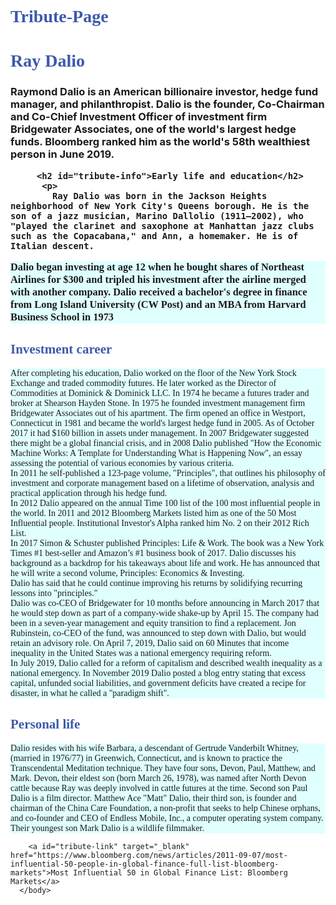 # Tribute-Page
<html>
  <head>
    <style>
      html {
font-family: Tahoma, Sans-Serif;
line-height: 1.5;
font-size: 20px;
font-weight: 500;
background: url(http://www.itl.cat/pics/b/7/71378_save-money-wallpaper.jpg);
background-repeat: no-repeat;
}

#img-div {

margin: 0 auto;
background-position: 50% 60%;
background-repeat: no-repeat;
height: 300px;
width: 500px;
}

#image {
  max-width: 100%;
  display: block;
  height: auto;
  width: 800px;
  border-color: #ccffff;
  border-width: 5px;
  border-style: ridge;
  border-radius: 15%;
  border-background-color: silver;
  box-shadow: 24px 40px 50px 0px;
  margin: 0 50 70 150;
  padding: 100px 100px 160px 100px;
}

.text {
  color: #194066
}

.big {
  font-size: 60px;
}
    </style>
  </head>
  <link rel="stylesheet" type="text/css" href="//fonts.googleapis.com/css?family=Lobster" />
  
  <link href="https://fonts.googleapis.com/css?family=Josefin+Sans&display=swap" rel="stylesheet">
      <style>
        p {
          background: #E0FFFF;
          font-family: Josefin Sans;
        }
        h1, h2 {
          font-family: lobster;
          color: #3D59AB;
        }
      </style>
 
  
  <h1 class="big">Ray Dalio</h1>
    <div id="img-div">
      <h3 class="text">
        Raymond Dalio is an American billionaire investor, hedge fund manager, and philanthropist. Dalio is the founder, Co-Chairman and Co-Chief Investment Officer of investment firm Bridgewater Associates, one of the world's largest hedge funds. Bloomberg ranked him as the world's 58th wealthiest person in June 2019.
      </3>
      <img id="image" id="img-caption" alt="" src="http://freakonomics.com/wp-content/uploads/2018/03/8413401045_488cbf1d7c_k.jpg">
      <body id="main">
   
         <h2 id="tribute-info">Early life and education</h2>
          <p>
            Ray Dalio was born in the Jackson Heights neighborhood of New York City's Queens borough. He is the son of a jazz musician, Marino Dallolio (1911–2002), who "played the clarinet and saxophone at Manhattan jazz clubs such as the Copacabana," and Ann, a homemaker. He is of Italian descent.

Dalio began investing at age 12 when he bought shares of Northeast Airlines for $300 and tripled his investment after the airline merged with another company. Dalio received a bachelor's degree in finance from Long Island University (CW Post) and an MBA from Harvard Business School in 1973
         </p>
        <h2>Investment career</h2>
         <p>After completing his education, Dalio worked on the floor of the New York Stock Exchange and traded commodity futures. He later worked as the Director of Commodities at Dominick & Dominick LLC. In 1974 he became a futures trader and broker at Shearson Hayden Stone. In 1975 he founded investment management firm Bridgewater Associates out of his apartment. The firm opened an office in Westport, Connecticut in 1981 and became the world's largest hedge fund in 2005. As of October 2017 it had $160 billion in assets under management. In 2007 Bridgewater suggested there might be a global financial crisis, and in 2008 Dalio published "How the Economic Machine Works: A Template for Understanding What is Happening Now", an essay assessing the potential of various economies by various criteria.
<br>
In 2011 he self-published a 123-page volume, "Principles", that outlines his philosophy of investment and corporate management based on a lifetime of observation, analysis and practical application through his hedge fund.
<br>
In 2012 Dalio appeared on the annual Time 100 list of the 100 most influential people in the world. In 2011 and 2012 Bloomberg Markets listed him as one of the 50 Most Influential people. Institutional Investor's Alpha ranked him No. 2 on their 2012 Rich List.
<br>
In 2017 Simon & Schuster published Principles: Life & Work. The book was a New York Times #1 best-seller and Amazon’s #1 business book of 2017. Dalio discusses his background as a backdrop for his takeaways about life and work. He has announced that he will write a second volume, Principles: Economics & Investing.
<br>
Dalio has said that he could continue improving his returns by solidifying recurring lessons into "principles."
<br>
Dalio was co-CEO of Bridgewater for 10 months before announcing in March 2017 that he would step down as part of a company-wide shake-up by April 15. The company had been in a seven-year management and equity transition to find a replacement. Jon Rubinstein, co-CEO of the fund, was announced to step down with Dalio, but would retain an advisory role. On April 7, 2019, Dalio said on 60 Minutes that income inequality in the United States was a national emergency requiring reform.
<br>
In July 2019, Dalio called for a reform of capitalism and described wealth inequality as a national emergency. In November 2019 Dalio posted a blog entry stating that excess capital, unfunded social liabilities, and government deficits have created a recipe for disaster, in what he called a "paradigm shift".</p>
        <h2>Personal life</h2>
       <p>Dalio resides with his wife Barbara, a descendant of Gertrude Vanderbilt Whitney, (married in 1976/77) in Greenwich, Connecticut, and is known to practice the Transcendental Meditation technique. They have four sons, Devon, Paul, Matthew, and Mark. Devon, their eldest son (born March 26, 1978), was named after North Devon cattle because Ray was deeply involved in cattle futures at the time. Second son Paul Dalio is a film director. Matthew Ace "Matt" Dalio, their third son, is founder and chairman of the China Care Foundation, a non-profit that seeks to help Chinese orphans, and co-founder and CEO of Endless Mobile, Inc., a computer operating system company. Their youngest son Mark Dalio is a wildlife filmmaker.
        </p>
 
        <a id="tribute-link" target="_blank" href="https://www.bloomberg.com/news/articles/2011-09-07/most-influential-50-people-in-global-finance-full-list-bloomberg-markets">Most Influential 50 in Global Finance List: Bloomberg Markets</a>
      </body>
</html>
